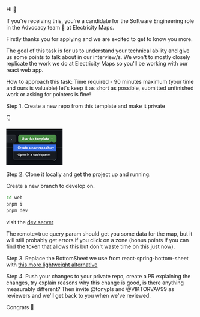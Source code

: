 Hi 👋

If you're receiving this, you're a candidate for the Software Engineering role in the Advocacy team 🥑 at Electricity Maps.

Firstly thanks you for applying and we are excited to get to know you more.

The goal of this task is for us to understand your technical ability and give us some points to talk about in our interview/s. We won't to mostly closely replicate the work we do at Electricity Maps so you'll be working with our react web app.

How to approach this task:
Time required - 90 minutes maximum (your time and ours is valuable) let's keep it as short as possible, submitted unfinished work or asking for pointers is fine!

Step 1.
Create a new repo from this template and make it private

👇

<img src="image.png" width="150" >

Step 2.
Clone it locally and get the project up and running.

Create a new branch to develop on.

```bash
cd web
pnpm i
pnpm dev
```

visit the [dev server](http://localhost:5173/map?remote=true)

The remote=true query param should get you some data for the map, but it will still probably get errors if you click on a zone (bonus points if you can find the token that allows this but don't waste time on this just now).

Step 3.
Replace the BottomSheet we use from react-spring-bottom-sheet with [this more lightweight alternative](https://www.npmjs.com/package/bottom-sheet-dialog)

Step 4.
Push your changes to your private repo, create a PR explaining the changes, try explain reasons why this change is good, is there anything measurably different? Then invite @tonypls and @VIKTORVAV99 as reviewers and we'll get back to you when we've reviewed.

Congrats 🎉
